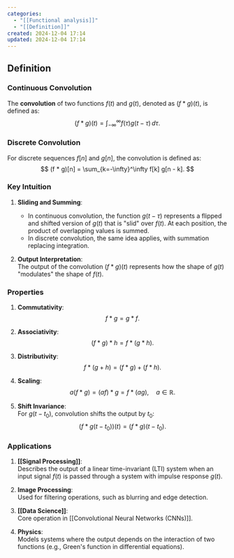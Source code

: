 ```yaml
---
categories:
  - "[[Functional analysis]]"
  - "[[Definition]]"
created: 2024-12-04 17:14
updated: 2024-12-04 17:14
---
```

## **Definition**

### **Continuous Convolution**
The **convolution** of two functions $f(t)$ and $g(t)$, denoted as $(f * g)(t)$, is defined as:
$$
(f * g)(t) = \int_{-\infty}^\infty f(\tau) g(t - \tau) \, d\tau.
$$

### **Discrete Convolution**
For discrete sequences $f[n]$ and $g[n]$, the convolution is defined as:
$$
(f * g)[n] = \sum_{k=-\infty}^\infty f[k] g[n - k].
$$
### **Key Intuition**
1. **Sliding and Summing**:  
   - In continuous convolution, the function $g(t - \tau)$ represents a flipped and shifted version of $g(t)$ that is "slid" over $f(t)$. At each position, the product of overlapping values is summed.
   - In discrete convolution, the same idea applies, with summation replacing integration.

2. **Output Interpretation**:  
   The output of the convolution $(f * g)(t)$ represents how the shape of $g(t)$ "modulates" the shape of $f(t)$.

### **Properties**
1. **Commutativity**:  
   $$
   f * g = g * f.
   $$

2. **Associativity**:  
   $$
   (f * g) * h = f * (g * h).
   $$

3. **Distributivity**:  
   $$
   f * (g + h) = (f * g) + (f * h).
   $$

4. **Scaling**:  
   $$
   a(f * g) = (af) * g = f * (ag), \quad a \in \mathbb{R}.
   $$

5. **Shift Invariance**:  
   For $g(t - t_0)$, convolution shifts the output by $t_0$:
   $$
   (f * g(t - t_0))(t) = (f * g)(t - t_0).
   $$

### **Applications**
1. **[[Signal Processing]]**:  
   Describes the output of a linear time-invariant (LTI) system when an input signal $f(t)$ is passed through a system with impulse response $g(t)$.

2. **Image Processing**:  
   Used for filtering operations, such as blurring and edge detection.

3. **[[Data Science]]**:  
   Core operation in [[Convolutional Neural Networks (CNNs)]].

4. **Physics**:  
   Models systems where the output depends on the interaction of two functions (e.g., Green's function in differential equations).